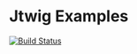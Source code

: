 # Jtwig Examples

[![Build Status](https://travis-ci.org/jtwig/jtwig-examples.svg?branch=master)](https://travis-ci.org/jtwig/jtwig-examples)
